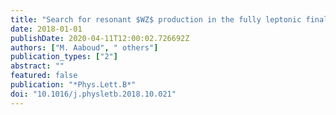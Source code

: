 ```yaml
---
title: "Search for resonant $WZ$ production in the fully leptonic final state in proton-proton collisions at $sqrts = 13$ TeV with the ATLAS detector"
date: 2018-01-01
publishDate: 2020-04-11T12:00:02.726692Z
authors: ["M. Aaboud", " others"]
publication_types: ["2"]
abstract: ""
featured: false
publication: "*Phys.Lett.B*"
doi: "10.1016/j.physletb.2018.10.021"
---
```


